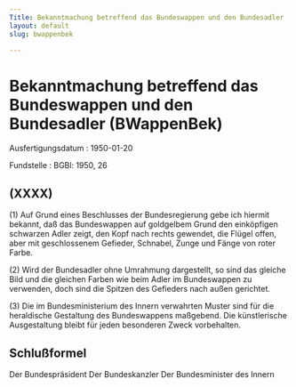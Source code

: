 ```yaml
---
Title: Bekanntmachung betreffend das Bundeswappen und den Bundesadler
layout: default
slug: bwappenbek

---
```


# Bekanntmachung betreffend das Bundeswappen und den Bundesadler (BWappenBek)

Ausfertigungsdatum
:   1950-01-20

Fundstelle
:   BGBl: 1950, 26



## (XXXX)

(1) Auf Grund eines Beschlusses der Bundesregierung gebe ich hiermit
bekannt, daß das Bundeswappen auf goldgelbem Grund den einköpfigen
schwarzen Adler zeigt, den Kopf nach rechts gewendet, die Flügel
offen, aber mit geschlossenem Gefieder, Schnabel, Zunge und Fänge von
roter Farbe.

(2) Wird der Bundesadler ohne Umrahmung dargestellt, so sind das
gleiche Bild und die gleichen Farben wie beim Adler im Bundeswappen zu
verwenden, doch sind die Spitzen des Gefieders nach außen gerichtet.

(3) Die im Bundesministerium des Innern verwahrten Muster sind für die
heraldische Gestaltung des Bundeswappens maßgebend. Die künstlerische
Ausgestaltung bleibt für jeden besonderen Zweck vorbehalten.


## Schlußformel

Der Bundespräsident
Der Bundeskanzler
Der Bundesminister des Innern

